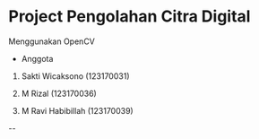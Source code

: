 # Project Pengolahan Citra Digital

Menggunakan OpenCV

- Anggota  

1. Sakti Wicaksono (123170031)

2. M Rizal (123170036)

3. M Ravi Habibillah (123170039)

--
